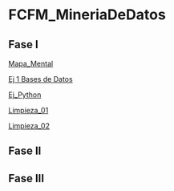 # FCFM_MineriaDeDatos

## Fase I

[Mapa_Mental](https://github.com/ValeriaGarciaSalazar/FCFM_MineriaDeDatos/blob/main/MapaMental_1_1850355.pdf)

[Ej 1 Bases de Datos](https://github.com/AranzaEsteban/Mineria-de-datos/blob/main/Ej1_BasesDatos_Equipo_1.pdf)

[Ej_Python](https://github.com/ValeriaGarciaSalazar/FCFM_MineriaDeDatos/blob/main/Ej_Python_1850355.ipynb)

[Limpieza_01](https://github.com/AranzaEsteban/Mineria-de-datos/blob/main/Ej_Limpieza_01.ipynb)

[Limpieza_02](https://github.com/AranzaEsteban/Mineria-de-datos/blob/main/Ej_Limpieza(base2)_01.ipynb)

## Fase II
## Fase III
